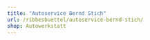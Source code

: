 ```yaml
---
title: "Autoservice Bernd Stich"
url: /ribbesbuettel/autoservice-bernd-stich/
shop: Autowerkstatt
---
```

